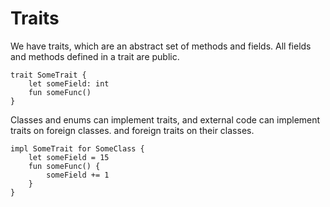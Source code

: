 # Traits

We have traits, which are an abstract set of methods and fields.
All fields and methods defined in a trait are public.

```
trait SomeTrait {
    let someField: int
    fun someFunc()
}
```

Classes and enums can implement traits,
and external code can implement traits on foreign classes.
and foreign traits on their classes.

```
impl SomeTrait for SomeClass {
    let someField = 15
    fun someFunc() {
        someField += 1
    }
}
```
